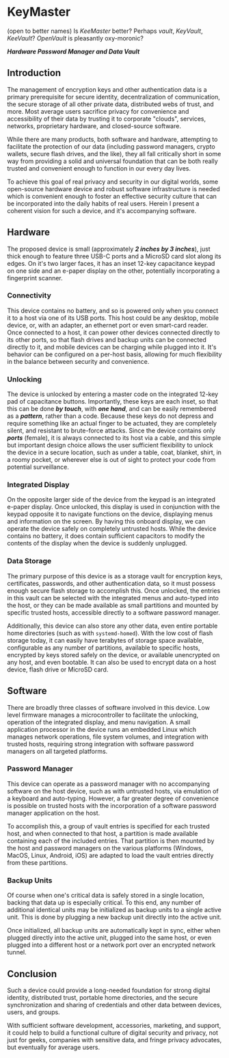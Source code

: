 # KeyMaster

(open to better names)
Is *KeeMaster* better?
Perhaps *vault*, *KeyVault*, *KeeVault*?
*OpenVault* is pleasantly oxy-moronic?

___Hardware Password Manager and Data Vault___

## Introduction
The management of encryption keys and other authentication data is a primary prerequisite for secure identity, decentralization of communication, the secure storage of all other private data, distributed webs of trust, and more.  Most average users sacrifice privacy for convenience and accessibility of their data by trusting it to corporate "clouds", services, networks, proprietary hardware, and closed-source software.

While there are many products, both software and hardware, attempting to facilitate the protection of our data (including password managers, crypto wallets, secure flash drives, and the like), they all fall critically short in some way from providing a solid and universal foundation that can be both really trusted and convenient enough to function in our every day lives.

To achieve this goal of real privacy and security in our digital worlds, some open-source hardware device and robust software infrastructure is needed which is convenient enough to foster an effective security culture that can be incorporated into the daily habits of real users.  Herein I present a coherent vision for such a device, and it's accompanying software.

## Hardware
The proposed device is small (approximately ***2 inches by 3 inches***), just thick enough to feature three USB-C ports and a MicroSD card slot along its edges.  On it's two larger faces, it has an inset 12-key capacitance keypad on one side and an e-paper display on the other, potentially incorporating a fingerprint scanner.

### Connectivity
This device contains no battery, and so is powered only when you connect it to a host via one of its USB ports.  This host could be any desktop, mobile device, or, with an adapter, an ethernet port or even smart-card reader.  Once connected to a host, it can power other devices connected directly to its other ports, so that flash drives and backup units can be connected directly to it, and mobile devices can be charging while plugged into it.  It's behavior can be configured on a per-host basis, allowing for much flexibility in the balance between security and convenience.

### Unlocking
The device is unlocked by entering a master code on the integrated 12-key pad of capacitance buttons.  Importantly, these keys are each inset, so that this can be done ***by touch***, with ***one hand***, and can be easily remembered as a ***pattern***, rather than a code.  Because these keys do not depress and require something like an actual finger to be actuated, they are completely silent, and resistant to brute-force attacks.  Since the device contains only ***ports*** (female), it is always connected to its host via a cable, and this simple but important design choice allows the user sufficient flexibility to unlock the device in a secure location, such as under a table, coat, blanket, shirt, in a roomy pocket, or wherever else is out of sight to protect your code from potential surveillance.

### Integrated Display
On the opposite larger side of the device from the keypad is an integrated e-paper display.  Once unlocked, this display is used in conjunction with the keypad opposite it to navigate functions on the device, displaying menus and information on the screen.  By having this onboard display, we can operate the device safely on completely untrusted hosts.  While the device contains no battery, it does contain sufficient capacitors to modify the contents of the display when the device is suddenly unplugged.

### Data Storage
The primary purpose of this device is as a storage vault for encryption keys, certificates, passwords, and other authentication data, so it must possess enough secure flash storage to accomplish this.  Once unlocked, the entries in this vault can be selected with the integrated menus and auto-typed into the host, or they can be made available as small partitions and mounted by specific trusted hosts, accessible directly to a software password manager.

Additionally, this device can also store any other data, even entire portable home directories (such as with `systemd-homed`).  With the low cost of flash storage today, it can easily have terabytes of storage space available, configurable as any number of partitions, available to specific hosts, encrypted by keys stored safely on the device, or available unencrypted on any host, and even bootable.  It can also be used to encrypt data on a host device, flash drive or MicroSD card.

## Software
There are broadly three classes of software involved in this device.  Low level firmware manages a microcontroller to facilitate the unlocking, operation of the integrated display, and menu navigation.  A small application processor in the device runs an embedded Linux which manages network operations, file system volumes, and integration with trusted hosts, requiring strong integration with software password managers on all targeted platforms.

### Password Manager
This device can operate as a password manager with no accompanying software on the host device, such as with untrusted hosts, via emulation of a keyboard and auto-typing.  However, a far greater degree of convenience is possible on trusted hosts with the incorporation of a software password manager application on the host.

To accomplish this, a group of vault entries is specified for each trusted host, and when connected to that host, a partition is made available containing each of the included entries.  That partition is then mounted by the host and password managers on the various platforms (Windows, MacOS, Linux, Android, iOS) are adapted to load the vault entries directly from these partitions.

### Backup Units
Of course when one's critical data is safely stored in a single location, backing that data up is especially critical.  To this end, any number of additional identical units may be initialized as backup units to a single active unit.  This is done by plugging a new backup unit directly into the active unit.

Once initialized, all backup units are automatically kept in sync, either when plugged directly into the active unit, plugged into the same host, or even plugged into a different host or a network port over an encrypted network tunnel.

## Conclusion
Such a device could provide a long-needed foundation for strong digital identity, distributed trust, portable home directories, and the secure synchronization and sharing of credentials and other data between devices, users, and groups.

With sufficient software development, accessories, marketing, and support, it could help to build a functional culture of digital security and privacy, not just for geeks, companies with sensitive data, and fringe privacy advocates, but eventually for average users.

